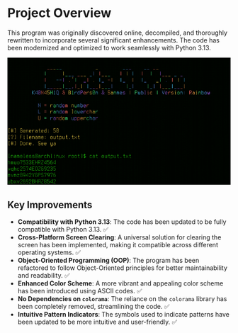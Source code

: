 # Project Overview

This program was originally discovered online, decompiled, and thoroughly rewritten to incorporate several significant enhancements. The code has been modernized and optimized to work seamlessly with Python 3.13.

![Preview](preview.png)

## Key Improvements

- **Compatibility with Python 3.13**: The code has been updated to be fully compatible with Python 3.13. ✅
- **Cross-Platform Screen Clearing**: A universal solution for clearing the screen has been implemented, making it compatible across different operating systems. ✅
- **Object-Oriented Programming (OOP)**: The program has been refactored to follow Object-Oriented principles for better maintainability and readability. ✅
- **Enhanced Color Scheme**: A more vibrant and appealing color scheme has been introduced using ASCII codes. ✅
- **No Dependencies on `colorama`**: The reliance on the `colorama` library has been completely removed, streamlining the code. ✅
- **Intuitive Pattern Indicators**: The symbols used to indicate patterns have been updated to be more intuitive and user-friendly. ✅

